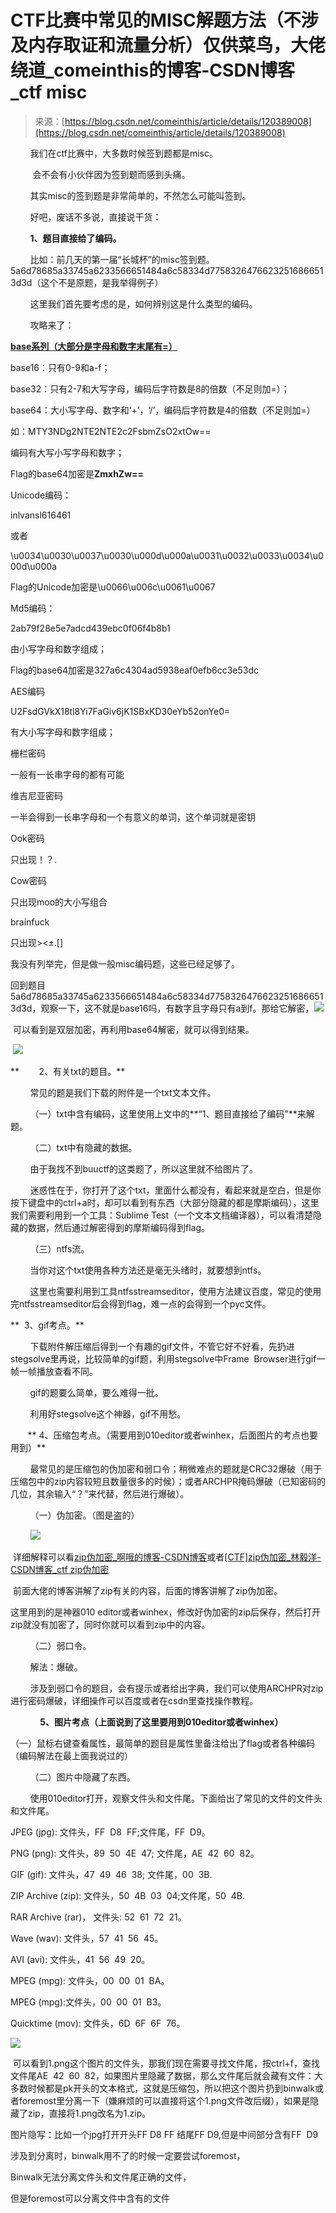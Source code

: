 <!--yml
category: 未分类
date: 2022-04-26 14:30:49
-->

# CTF比赛中常见的MISC解题方法（不涉及内存取证和流量分析）仅供菜鸟，大佬绕道_comeinthis的博客-CSDN博客_ctf misc

> 来源：[https://blog.csdn.net/comeinthis/article/details/120389008](https://blog.csdn.net/comeinthis/article/details/120389008)

        我们在ctf比赛中，大多数时候签到题都是misc。

         会不会有小伙伴因为签到题而感到头痛。

        其实misc的签到题是非常简单的，不然怎么可能叫签到。

        好吧，废话不多说，直接说干货：

        **1、题目直接给了编码。**

        比如：前几天的第一届“长城杯”的misc签到题。        5a6d78685a33745a6233566651484a6c58334d77583264766232516866513d3d（这个不是原题，是我举得例子）        

        这里我们首先要考虑的是，如何辨别这是什么类型的编码。

        攻略来了：

<u>**base系列（大部分是字母和数字末尾有=）**</u>

base16：只有0-9和a-f；

base32：只有2-7和大写字母，编码后字符数是8的倍数（不足则加=）；

base64：大小写字母、数字和‘+’，‘/’，编码后字符数是4的倍数（不足则加=）

如：MTY3NDg2NTE2NTE2c2FsbmZsO2xtOw==

编码有大写小写字母和数字；

Flag的base64加密是**ZmxhZw==**

Unicode编码：

&#105;&#110;&#108;&#118;&#97;&#110;&#115;&#108;&#54;&#49;&#54;&#52;&#54;&#49;

或者

\u0034\u0030\u0037\u0030\u000d\u000a\u0031\u0032\u0033\u0034\u000d\u000a

Flag的Unicode加密是\u0066\u006c\u0061\u0067

Md5编码：

2ab79f28e5e7adcd439ebc0f06f4b8b1

由小写字母和数字组成；

Flag的base64加密是327a6c4304ad5938eaf0efb6cc3e53dc

AES编码

U2FsdGVkX18tl8Yi7FaGiv6jK1SBxKD30eYb52onYe0=

有大小写字母和数字组成；

栅栏密码

一般有一长串字母的都有可能

维吉尼亚密码

一半会得到一长串字母和一个有意义的单词，这个单词就是密钥

Ook密码

只出现！？.

Cow密码

只出现moo的大小写组合

brainfuck

只出现><±.[]

我没有列举完，但是做一般misc编码题，这些已经足够了。

回到题目5a6d78685a33745a6233566651484a6c58334d77583264766232516866513d3d，观察一下，这不就是base16吗，有数字且字母只有a到f。那给它解密，![](img/a7cd62a2ad1285e1a1aab2c7f6a2247f.png)

 可以看到是双层加密，再利用base64解密，就可以得到结果。

 ![](img/3e279cd31710b71ecc1cb4b85b6dbb23.png)

**        2、有关txt的题目。**

        常见的题是我们下载的附件是一个txt文本文件。

        （一）txt中含有编码，这里使用上文中的**“1、题目直接给了编码”**来解题。

        （二）txt中有隐藏的数据。

        由于我找不到buuctf的这类题了，所以这里就不给图片了。

        迷惑性在于，你打开了这个txt，里面什么都没有，看起来就是空白，但是你按下键盘中的ctrl+a时，却可以看到有东西（大部分隐藏的都是摩斯编码），这里我们需要利用到一个工具：Sublime Test（一个文本文档编译器），可以看清楚隐藏的数据，然后通过解密得到的摩斯编码得到flag。

        （三）ntfs流。

        当你对这个txt使用各种方法还是毫无头绪时，就要想到ntfs。

        这里也需要利用到工具ntfsstreamseditor，使用方法建议百度，常见的使用完ntfsstreamseditor后会得到flag，难一点的会得到一个pyc文件。        

 **  3、gif考点。**

        下载附件解压缩后得到一个有趣的gif文件，不管它好不好看，先扔进stegsolve里再说，比较简单的gif题，利用stegsolve中Frame  Browser进行gif一帧一帧播放查看不同。

        gif的题要么简单，要么难得一批。

        利用好stegsolve这个神器，gif不用愁。

       ** 4、压缩包考点。（需要用到010editor或者winhex，后面图片的考点也要用到）**

        最常见的是压缩包的伪加密和弱口令；稍微难点的题就是CRC32爆破（用于压缩包中的zip内容较短且数量很多的时候）；或者ARCHPR掩码爆破（已知密码的几位，其余输入“？”来代替，然后进行爆破）。

        （一）伪加密。（图是盗的）

        ![](img/e1f49a28bf551fbbd4de049724fb36c9.png)

 详细解释可以看[zip伪加密_啊哦的博客-CSDN博客](https://blog.csdn.net/ETF6996/article/details/51946250?ops_request_misc=%257B%2522request%255Fid%2522%253A%2522163210914616780255233971%2522%252C%2522scm%2522%253A%252220140713.130102334..%2522%257D&request_id=163210914616780255233971&biz_id=0&utm_medium=distribute.pc_search_result.none-task-blog-2~all~top_positive~default-1-51946250.pc_search_result_control_group&utm_term=zip%E4%BC%AA%E5%8A%A0%E5%AF%86&spm=1018.2226.3001.4187 "zip伪加密_啊哦的博客-CSDN博客")或者[[CTF]zip伪加密_林毅洋-CSDN博客_ctf zip伪加密](https://blog.csdn.net/kajweb/article/details/76474476?ops_request_misc=&request_id=&biz_id=102&utm_term=zip%E4%BC%AA%E5%8A%A0%E5%AF%86&utm_medium=distribute.pc_search_result.none-task-blog-2~all~sobaiduweb~default-6-76474476.nonecase&spm=1018.2226.3001.4187 "[CTF]zip伪加密_林毅洋-CSDN博客_ctf zip伪加密")

 前面大佬的博客讲解了zip有关的内容，后面的博客讲解了zip伪加密。

这里用到的是神器010 editor或者winhex，修改好伪加密的zip后保存，然后打开zip就没有加密了，同时你就可以看到zip中的内容。

        （二）弱口令。

        解法：爆破。

        涉及到弱口令的题目，会有提示或者给出字典，我们可以使用ARCHPR对zip进行密码爆破，详细操作可以百度或者在csdn里查找操作教程。

            **5、图片考点（上面说到了这里要用到010editor或者winhex）**

（一）鼠标右键查看属性，最简单的题目是属性里备注给出了flag或者各种编码（编码解法在最上面我说过的）

        （二）图片中隐藏了东西。

        使用010editor打开，观察文件头和文件尾。下面给出了常见的文件的文件头和文件尾。

JPEG (jpg): 文件头，FF  D8  FF;文件尾，FF  D9。

PNG (png): 文件头，89  50  4E  47; 文件尾，AE  42  60  82。

GIF (gif): 文件头，47  49  46  38; 文件尾，00  3B.

ZIP Archive (zip): 文件头，50  4B  03  04;文件尾，50  4B.

RAR Archive (rar)， 文件头: 52  61  72  21。

Wave (wav): 文件头，57  41  56  45。

AVI (avi): 文件头，41  56  49  20。

MPEG (mpg): 文件头，00  00  01  BA。

MPEG (mpg):文件头，00  00  01  B3。

Quicktime (mov): 文件头，6D  6F  6F  76。

![](img/15c74eaca546d9c1b4401a54d38b8679.png)

 可以看到1.png这个图片的文件头，那我们现在需要寻找文件尾，按ctrl+f，查找文件尾AE  42  60  82，如果图片里隐藏了数据，那么文件尾后就会藏有文件：大多数时候都是pk开头的文本格式，这就是压缩包，所以把这个图片扔到binwalk或者foremost里分离一下（嫌麻烦的可以直接将这个1.png文件改后缀），如果是隐藏了zip，直接将1.png改名为1.zip。

图片隐写：比如一个jpg打开开头FF D8 FF 结尾FF D9,但是中间部分含有FF  D9

涉及到分离时，binwalk用不了的时候一定要尝试foremost，

Binwalk无法分离文件头和文件尾正确的文件，

但是foremost可以分离文件中含有的文件